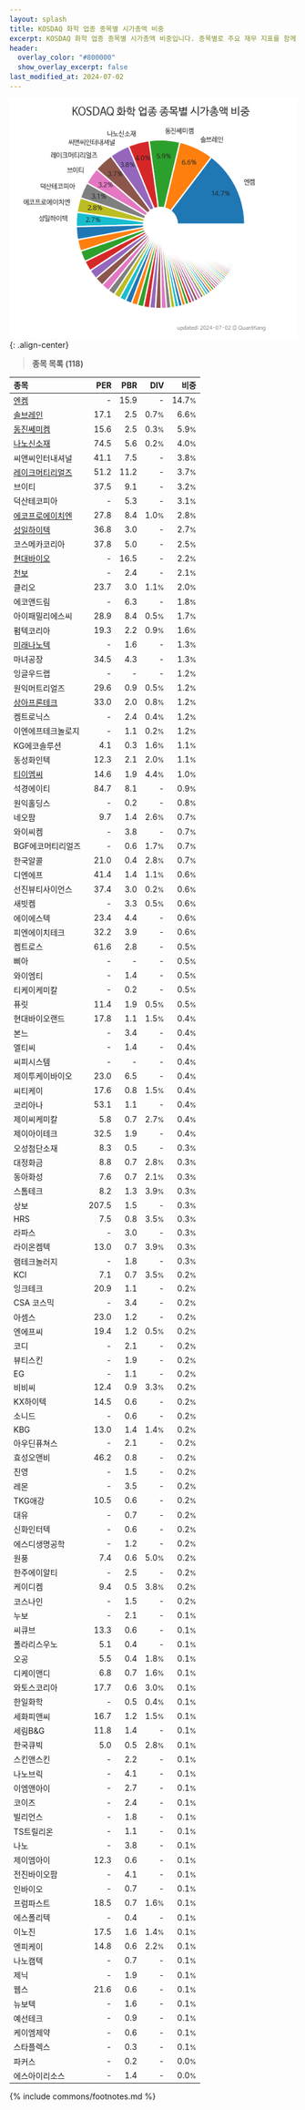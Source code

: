 ```yaml
---
layout: splash
title: KOSDAQ 화학 업종 종목별 시가총액 비중
excerpt: KOSDAQ 화학 업종 종목별 시가총액 비중입니다. 종목별로 주요 재무 지표를 함께 표시합니다.
header:
  overlay_color: "#800000"
  show_overlay_excerpt: false
last_modified_at: 2024-07-02
---
```



![KOSDAQ 화학 업종 종목별 시가총액 비중](/stats/sector/images/kosdaq_업종_화학_종목.png){: .align-center}


> **종목 목록 (118)**<a id="list"></a>

| **종목** | **PER** | **PBR** | **DIV** | **비중** |
| :------- | ------: | ------: | ------: | -------: |
| [엔켐](/348370/) | - | 15.9 | - | 14.7<small>%</small> |
| [솔브레인](/357780/) | 17.1 | 2.5 | 0.7<small>%</small> | 6.6<small>%</small> |
| [동진쎄미켐](/005290/) | 15.6 | 2.5 | 0.3<small>%</small> | 5.9<small>%</small> |
| [나노신소재](/121600/) | 74.5 | 5.6 | 0.2<small>%</small> | 4.0<small>%</small> |
| 씨앤씨인터내셔널 | 41.1 | 7.5 | - | 3.8<small>%</small> |
| [레이크머티리얼즈](/281740/) | 51.2 | 11.2 | - | 3.7<small>%</small> |
| 브이티 | 37.5 | 9.1 | - | 3.2<small>%</small> |
| 덕산테코피아 | - | 5.3 | - | 3.1<small>%</small> |
| [에코프로에이치엔](/383310/) | 27.8 | 8.4 | 1.0<small>%</small> | 2.8<small>%</small> |
| [성일하이텍](/365340/) | 36.8 | 3.0 | - | 2.7<small>%</small> |
| 코스메카코리아 | 37.8 | 5.0 | - | 2.5<small>%</small> |
| [현대바이오](/048410/) | - | 16.5 | - | 2.2<small>%</small> |
| [천보](/278280/) | - | 2.4 | - | 2.1<small>%</small> |
| 클리오 | 23.7 | 3.0 | 1.1<small>%</small> | 2.0<small>%</small> |
| 에코앤드림 | - | 6.3 | - | 1.8<small>%</small> |
| 아이패밀리에스씨 | 28.9 | 8.4 | 0.5<small>%</small> | 1.7<small>%</small> |
| 펌텍코리아 | 19.3 | 2.2 | 0.9<small>%</small> | 1.6<small>%</small> |
| [미래나노텍](/095500/) | - | 1.6 | - | 1.3<small>%</small> |
| 마녀공장 | 34.5 | 4.3 | - | 1.3<small>%</small> |
| 잉글우드랩 | - | - | - | 1.2<small>%</small> |
| 원익머트리얼즈 | 29.6 | 0.9 | 0.5<small>%</small> | 1.2<small>%</small> |
| [상아프론테크](/089980/) | 33.0 | 2.0 | 0.8<small>%</small> | 1.2<small>%</small> |
| 켐트로닉스 | - | 2.4 | 0.4<small>%</small> | 1.2<small>%</small> |
| 이엔에프테크놀로지 | - | 1.1 | 0.2<small>%</small> | 1.2<small>%</small> |
| KG에코솔루션 | 4.1 | 0.3 | 1.6<small>%</small> | 1.1<small>%</small> |
| 동성화인텍 | 12.3 | 2.1 | 2.0<small>%</small> | 1.1<small>%</small> |
| [티이엠씨](/425040/) | 14.6 | 1.9 | 4.4<small>%</small> | 1.0<small>%</small> |
| 석경에이티 | 84.7 | 8.1 | - | 0.9<small>%</small> |
| 원익홀딩스 | - | 0.2 | - | 0.8<small>%</small> |
| 네오팜 | 9.7 | 1.4 | 2.6<small>%</small> | 0.7<small>%</small> |
| 와이씨켐 | - | 3.8 | - | 0.7<small>%</small> |
| BGF에코머티리얼즈 | - | 0.6 | 1.7<small>%</small> | 0.7<small>%</small> |
| 한국알콜 | 21.0 | 0.4 | 2.8<small>%</small> | 0.7<small>%</small> |
| 디엔에프 | 41.4 | 1.4 | 1.1<small>%</small> | 0.6<small>%</small> |
| 선진뷰티사이언스 | 37.4 | 3.0 | 0.2<small>%</small> | 0.6<small>%</small> |
| 새빗켐 | - | 3.3 | 0.5<small>%</small> | 0.6<small>%</small> |
| 에이에스텍 | 23.4 | 4.4 | - | 0.6<small>%</small> |
| 피엔에이치테크 | 32.2 | 3.9 | - | 0.6<small>%</small> |
| 켐트로스 | 61.6 | 2.8 | - | 0.5<small>%</small> |
| 삐아 | - | - | - | 0.5<small>%</small> |
| 와이엠티 | - | 1.4 | - | 0.5<small>%</small> |
| 티케이케미칼 | - | 0.2 | - | 0.5<small>%</small> |
| 퓨릿 | 11.4 | 1.9 | 0.5<small>%</small> | 0.5<small>%</small> |
| 현대바이오랜드 | 17.8 | 1.1 | 1.5<small>%</small> | 0.4<small>%</small> |
| 본느 | - | 3.4 | - | 0.4<small>%</small> |
| 엘티씨 | - | 1.4 | - | 0.4<small>%</small> |
| 씨피시스템 | - | - | - | 0.4<small>%</small> |
| 제이투케이바이오 | 23.0 | 6.5 | - | 0.4<small>%</small> |
| 씨티케이 | 17.6 | 0.8 | 1.5<small>%</small> | 0.4<small>%</small> |
| 코리아나 | 53.1 | 1.1 | - | 0.4<small>%</small> |
| 제이씨케미칼 | 5.8 | 0.7 | 2.7<small>%</small> | 0.4<small>%</small> |
| 제이아이테크 | 32.5 | 1.9 | - | 0.4<small>%</small> |
| 오성첨단소재 | 8.3 | 0.5 | - | 0.3<small>%</small> |
| 대정화금 | 8.8 | 0.7 | 2.8<small>%</small> | 0.3<small>%</small> |
| 동아화성 | 7.6 | 0.7 | 2.1<small>%</small> | 0.3<small>%</small> |
| 스톰테크 | 8.2 | 1.3 | 3.9<small>%</small> | 0.3<small>%</small> |
| 상보 | 207.5 | 1.5 | - | 0.3<small>%</small> |
| HRS | 7.5 | 0.8 | 3.5<small>%</small> | 0.3<small>%</small> |
| 라파스 | - | 3.0 | - | 0.3<small>%</small> |
| 라이온켐텍 | 13.0 | 0.7 | 3.9<small>%</small> | 0.3<small>%</small> |
| 램테크놀러지 | - | 1.8 | - | 0.3<small>%</small> |
| KCI | 7.1 | 0.7 | 3.5<small>%</small> | 0.2<small>%</small> |
| 잉크테크 | 20.9 | 1.1 | - | 0.2<small>%</small> |
| CSA 코스믹 | - | 3.4 | - | 0.2<small>%</small> |
| 아셈스 | 23.0 | 1.2 | - | 0.2<small>%</small> |
| 엔에프씨 | 19.4 | 1.2 | 0.5<small>%</small> | 0.2<small>%</small> |
| 코디 | - | 2.1 | - | 0.2<small>%</small> |
| 뷰티스킨 | - | 1.9 | - | 0.2<small>%</small> |
| EG | - | 1.1 | - | 0.2<small>%</small> |
| 비비씨 | 12.4 | 0.9 | 3.3<small>%</small> | 0.2<small>%</small> |
| KX하이텍 | 14.5 | 0.6 | - | 0.2<small>%</small> |
| 소니드 | - | 0.6 | - | 0.2<small>%</small> |
| KBG | 13.0 | 1.4 | 1.4<small>%</small> | 0.2<small>%</small> |
| 아우딘퓨쳐스 | - | 2.1 | - | 0.2<small>%</small> |
| 효성오앤비 | 46.2 | 0.8 | - | 0.2<small>%</small> |
| 진영 | - | 1.5 | - | 0.2<small>%</small> |
| 레몬 | - | 3.5 | - | 0.2<small>%</small> |
| TKG애강 | 10.5 | 0.6 | - | 0.2<small>%</small> |
| 대유 | - | 0.7 | - | 0.2<small>%</small> |
| 신화인터텍 | - | 0.6 | - | 0.2<small>%</small> |
| 에스디생명공학 | - | 1.2 | - | 0.2<small>%</small> |
| 원풍 | 7.4 | 0.6 | 5.0<small>%</small> | 0.2<small>%</small> |
| 한주에이알티 | - | 2.5 | - | 0.2<small>%</small> |
| 케이디켐 | 9.4 | 0.5 | 3.8<small>%</small> | 0.2<small>%</small> |
| 코스나인 | - | 1.5 | - | 0.2<small>%</small> |
| 누보 | - | 2.1 | - | 0.1<small>%</small> |
| 씨큐브 | 13.3 | 0.6 | - | 0.1<small>%</small> |
| 폴라리스우노 | 5.1 | 0.4 | - | 0.1<small>%</small> |
| 오공 | 5.5 | 0.4 | 1.8<small>%</small> | 0.1<small>%</small> |
| 디케이앤디 | 6.8 | 0.7 | 1.6<small>%</small> | 0.1<small>%</small> |
| 와토스코리아 | 17.7 | 0.6 | 3.0<small>%</small> | 0.1<small>%</small> |
| 한일화학 | - | 0.5 | 0.4<small>%</small> | 0.1<small>%</small> |
| 세화피앤씨 | 16.7 | 1.2 | 1.5<small>%</small> | 0.1<small>%</small> |
| 세림B&G | 11.8 | 1.4 | - | 0.1<small>%</small> |
| 한국큐빅 | 5.0 | 0.5 | 2.8<small>%</small> | 0.1<small>%</small> |
| 스킨앤스킨 | - | 2.2 | - | 0.1<small>%</small> |
| 나노브릭 | - | 4.1 | - | 0.1<small>%</small> |
| 이엠앤아이 | - | 2.7 | - | 0.1<small>%</small> |
| 코이즈 | - | 2.4 | - | 0.1<small>%</small> |
| 빌리언스 | - | 1.8 | - | 0.1<small>%</small> |
| TS트릴리온 | - | 1.1 | - | 0.1<small>%</small> |
| 나노 | - | 3.8 | - | 0.1<small>%</small> |
| 제이엠아이 | 12.3 | 0.6 | - | 0.1<small>%</small> |
| 전진바이오팜 | - | 4.1 | - | 0.1<small>%</small> |
| 인바이오 | - | 0.7 | - | 0.1<small>%</small> |
| 프럼파스트 | 18.5 | 0.7 | 1.6<small>%</small> | 0.1<small>%</small> |
| 에스폴리텍 | - | 0.4 | - | 0.1<small>%</small> |
| 이노진 | 17.5 | 1.6 | 1.4<small>%</small> | 0.1<small>%</small> |
| 엔피케이 | 14.8 | 0.6 | 2.2<small>%</small> | 0.1<small>%</small> |
| 나노캠텍 | - | 0.7 | - | 0.1<small>%</small> |
| 제닉 | - | 1.9 | - | 0.1<small>%</small> |
| 웹스 | 21.6 | 0.6 | - | 0.1<small>%</small> |
| 뉴보텍 | - | 1.6 | - | 0.1<small>%</small> |
| 예선테크 | - | 0.9 | - | 0.1<small>%</small> |
| 케이엠제약 | - | 0.6 | - | 0.1<small>%</small> |
| 스타플렉스 | - | 0.3 | - | 0.1<small>%</small> |
| 파커스 | - | 0.2 | - | 0.0<small>%</small> |
| 에스아이리소스 | - | 1.4 | - | 0.0<small>%</small> |

{% include commons/footnotes.md %}